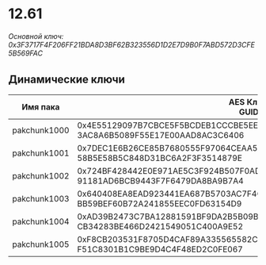 # 12.61

###### Основной ключ: 0x3F3717F4F206FF21BDA8D3BF62B323556D1D2E7D9B0F7ABD572D3CFE5B569FAC

## Динамические ключи

| Имя пака     | AES Ключ<br/>GUID                                                                                       |
|--------------|---------------------------------------------------------------------------------------------------------|
| pakchunk1000 | 0x4E55129097B7CBCE5F5BCDEB1CCCBE5EEA9C67141DB97701F327EDA4FA220EFA<br/>3AC8A6B5089F55E17E00AAD8AC3C6406 |
| pakchunk1001 | 0x7DEC1E6B26CE85B7680555F97064CEAA5C788DFDC674F98A6A711F726DEDB943<br/>58B5E58B5C848D31BC6A2F3F3514879E |
| pakchunk1002 | 0x724BF428442E0E971AE5C3F924B507F0AD5FFAD558BD9A6DA0CB06611EDFC435<br/>91181AD6BCB9443F7F6479DA8BA9B7A4 |
| pakchunk1003 | 0x640408EA8EAD923441EA687B5703AC7F4C7D0C6C8401B199F2A954C52D5F566E<br/>BB59BEF60B72A241855EEC0FD63154D9 |
| pakchunk1004 | 0xAD39B2473C7BA12881591BF9DA2B5B09B00594B232ED6E9D6680DC7F24CC9B2A<br/>CB34283BE466D2421549051C400A9E52 |
| pakchunk1005 | 0xF8CB203531F8705D4CAF89A335565582C7F71818234A3627DB24599F67C4EF40<br/>F51C8301B1C9BE9D4C4F48ED2C0FE067 |
